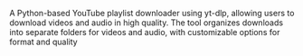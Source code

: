 A Python-based YouTube playlist downloader using 
yt-dlp, allowing users to download videos and audio in high quality.
The tool organizes downloads into separate folders for videos and audio, 
with customizable options for format and quality
